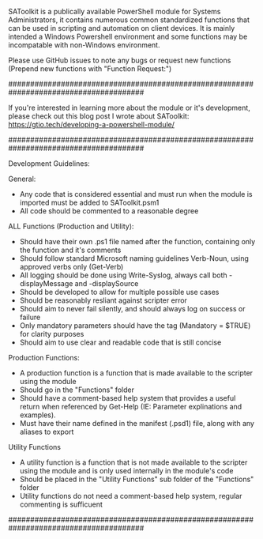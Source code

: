 SAToolkit is a publically available PowerShell module for Systems Administrators, it contains numerous common standardized functions that can be used in scripting and automation on client devices. It is mainly intended a Windows Powershell environment and some functions may be incompatable with non-Windows environment.

Please use GitHub issues to note any bugs or request new functions (Prepend new functions with "Function Request:")

#######################################################################################

If you're interested in learning more about the module or it's development, please check out this blog post I wrote about SAToolkit: https://gtio.tech/developing-a-powershell-module/

#######################################################################################

Development Guidelines:

General:
- Any code that is considered essential and must run when the module is imported must be added to SAToolkit.psm1
- All code should be commented to a reasonable degree

ALL Functions (Production and Utility):
- Should have their own .ps1 file named after the function, containing only the function and it's comments
- Should follow standard Microsoft naming guidelines Verb-Noun, using approved verbs only (Get-Verb)
- All logging should be done using Write-Syslog, always call both -displayMessage and -displaySource
- Should be developed to allow for multiple possible use cases
- Should be reasonably resliant against scripter error
- Should aim to never fail silently, and should always log on success or failure
- Only mandatory parameters should have the tag (Mandatory = $TRUE) for clarity purposes
- Should aim to use clear and readable code that is still concise

Production Functions:
- A production function is a function that is made available to the scripter using the module
- Should go in the "Functions" folder
- Should have a comment-based help system that provides a useful return when referenced by Get-Help (IE: Parameter explinations and examples).
- Must have their name defined in the manifest (.psd1) file, along with any aliases to export

Utility Functions
- A utility function is a function that is not made available to the scripter using the module and is only used internally in the module's code
- Should be placed in the "Utility Functions" sub folder of the "Functions" folder
- Utility functions do not need a comment-based help system, regular commenting is sufficuent

#######################################################################################

